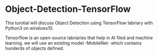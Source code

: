 # Object-Detection-TensorFlow
This turotial will discuss Object Detection using TensorFlow labriary with Python3 on windows10.

Tensorflow is an open-source labriaries that help in AI filed and machine learning.
we will use an existing model -MobileNet- which contains hunderds of objects defined.
